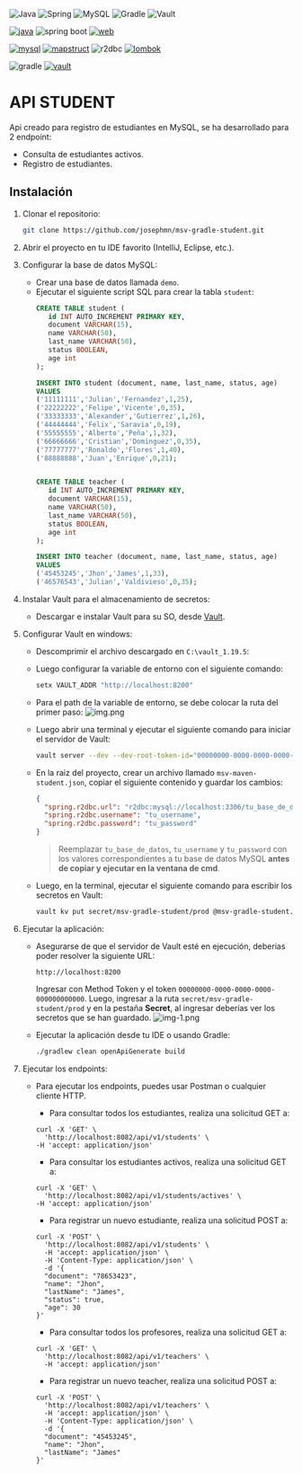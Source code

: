 ![Java](https://img.shields.io/badge/java-%23ED8B00.svg?style=for-the-badge&logo=openjdk&logoColor=white)
![Spring](https://img.shields.io/badge/spring-%236DB33F.svg?style=for-the-badge&logo=spring&logoColor=white)
![MySQL](https://img.shields.io/badge/mysql-4479A1.svg?style=for-the-badge&logo=mysql&logoColor=white)
![Gradle](https://img.shields.io/badge/Gradle-02303A.svg?style=for-the-badge&logo=Gradle&logoColor=white)
![Vault](https://img.shields.io/badge/Vault-ffffff?logo=vault&style=for-the-badge&color=9c9c9c&logoColor=000000)

[![java](https://img.shields.io/badge/Java-17-important)](https://adoptium.net/es/temurin/releases/?os=windows&arch=any&package=jdk&version=17)
![spring boot](https://img.shields.io/badge/Spring-3.5.0-green?logo=springboot)
[![web](https://img.shields.io/badge/Spring_Boot_WebFlux-6.2.7-green)](https://mvnrepository.com/artifact/org.springframework.boot/spring-boot-starter-web/3.2.5)

[![mysql](https://img.shields.io/badge/mysql_connector-8.3.0-blue?logo=mysql)](https://mvnrepository.com/artifact/com.mysql/mysql-connector-j/8.3.0)
[![mapstruct](https://img.shields.io/badge/mapstruct-1.6.3-yellow)](https://mvnrepository.com/artifact/org.mapstruct/mapstruct/1.5.5.Final)
![r2dbc](https://img.shields.io/badge/r2dbc-1.0.4-yellow?logo)
[![lombok](https://img.shields.io/badge/Lombok-1.18.38-yellow)](https://mvnrepository.com/artifact/org.projectlombok/lombok/1.18.32)

![gradle](https://img.shields.io/badge/Gradle-8.14.1-red?logo=gradle)
[![vault](https://img.shields.io/badge/Vault-1.19.5-lightgrey?logo=vault)](https://developer.hashicorp.com/vault/install)


# API STUDENT

Api creado para registro de estudiantes en MySQL, se ha desarrollado para 2 endpoint:
* Consulta de estudiantes activos.
* Registro de estudiantes.

## Instalación
1. Clonar el repositorio:
   ```bash
   git clone https://github.com/josephmn/msv-gradle-student.git
   
2. Abrir el proyecto en tu IDE favorito (IntelliJ, Eclipse, etc.).
3. Configurar la base de datos MySQL:
    - Crear una base de datos llamada `demo`.
    - Ejecutar el siguiente script SQL para crear la tabla `student`:
      ```sql
      CREATE TABLE student (
         id INT AUTO_INCREMENT PRIMARY KEY,
         document VARCHAR(15),
         name VARCHAR(50),
         last_name VARCHAR(50),
         status BOOLEAN,
         age int
      );
      
      INSERT INTO student (document, name, last_name, status, age)
      VALUES
      ('11111111','Julian','Fernandez',1,25),
      ('22222222','Felipe','Vicente',0,35),
      ('33333333','Alexander','Gutierrez',1,26),
      ('44444444','Felix','Saravia',0,19),
      ('55555555','Alberto','Peña',1,32),
      ('66666666','Cristian','Dominguez',0,35),
      ('77777777','Ronaldo','Flores',1,40),
      ('88888888','Juan','Enrique',0,21);


      CREATE TABLE teacher (
         id INT AUTO_INCREMENT PRIMARY KEY,
         document VARCHAR(15),
         name VARCHAR(50),
         last_name VARCHAR(50),
         status BOOLEAN,
         age int
      );
   
      INSERT INTO teacher (document, name, last_name, status, age)
      VALUES
      ('45453245','Jhon','James',1,33),
      ('46576543','Julian','Valdivieso',0,35);
      ```
4. Instalar Vault para el almacenamiento de secretos:
   - Descargar e instalar Vault para su SO, desde [Vault](https://www.vaultproject.io/downloads).

5. Configurar Vault en windows:
    - Descomprimir el archivo descargado en `C:\vault_1.19.5`:
    - Luego configurar la variable de entorno con el siguiente comando:
      ```bash
      setx VAULT_ADDR "http://localhost:8200"
      ```
    - Para el path de la variable de entorno, se debe colocar la ruta del primer paso:
      ![img.png](imagen/img-0.png)
    - Luego abrir una terminal y ejecutar el siguiente comando para iniciar el servidor de Vault:
      ```bash
      vault server --dev --dev-root-token-id="00000000-0000-0000-0000-000000000000"
      ```
    - En la raiz del proyecto, crear un archivo llamado `msv-maven-student.json`, copiar el siguiente contenido y guardar los cambios:
      ```json
      {
        "spring.r2dbc.url": "r2dbc:mysql://localhost:3306/tu_base_de_datos",
        "spring.r2dbc.username": "tu_username",
        "spring.r2dbc.password": "tu_password"
      }
      ```
      > Reemplazar `tu_base_de_datos`, `tu_username` y `tu_password` con los valores correspondientes a tu base de datos MySQL **antes de copiar y ejecutar en la ventana de cmd**.

    - Luego, en la terminal, ejecutar el siguiente comando para escribir los secretos en Vault:
      ```bash
      vault kv put secret/msv-gradle-student/prod @msv-gradle-student.json
      ```
6. Ejecutar la aplicación:
   - Asegurarse de que el servidor de Vault esté en ejecución, deberias poder resolver la siguiente URL:
     ```
     http://localhost:8200
     ```
     Ingresar con Method Token y el token `00000000-0000-0000-0000-000000000000`.
     Luego, ingresar a la ruta `secret/msv-gradle-student/prod` y en la pestaña **Secret**, al ingresar deberías ver los secretos que se han guardado.
     ![img-1.png](imagen/img-1.png)
   
   - Ejecutar la aplicación desde tu IDE o usando Gradle:
     ```bash
     ./gradlew clean openApiGenerate build
     ```
7. Ejecutar los endpoints:
   - Para ejecutar los endpoints, puedes usar Postman o cualquier cliente HTTP.

      - Para consultar todos los estudiantes, realiza una solicitud GET a:
     ```cUrl
     curl -X 'GET' \
       'http://localhost:8082/api/v1/students' \
     -H 'accept: application/json'
     ```
      - Para consultar los estudiantes activos, realiza una solicitud GET a:
     ```cUrl
     curl -X 'GET' \
       'http://localhost:8082/api/v1/students/actives' \
     -H 'accept: application/json'
     ```
      - Para registrar un nuevo estudiante, realiza una solicitud POST a:
     ```cUrl
     curl -X 'POST' \
       'http://localhost:8082/api/v1/students' \
       -H 'accept: application/json' \
       -H 'Content-Type: application/json' \
       -d '{
       "document": "78653423",
       "name": "Jhon",
       "lastName": "James",
       "status": true,
       "age": 30
     }'
     ```
      - Para consultar todos los profesores, realiza una solicitud GET a:
     ```cUrl
     curl -X 'GET' \
       'http://localhost:8082/api/v1/teachers' \
       -H 'accept: application/json'
     ```
      - Para registrar un nuevo teacher, realiza una solicitud POST a:
     ```cUrl
     curl -X 'POST' \
       'http://localhost:8082/api/v1/teachers' \
       -H 'accept: application/json' \
       -H 'Content-Type: application/json' \
       -d '{
       "document": "45453245",
       "name": "Jhon",
       "lastName": "James"
     }'
     ```